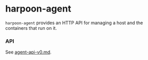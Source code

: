 # harpoon-agent

`harpoon-agent` provides an HTTP API for managing a host and the containers
that run on it.

### API

See [agent-api-v0.md](../doc/agent-api-v0.md).
